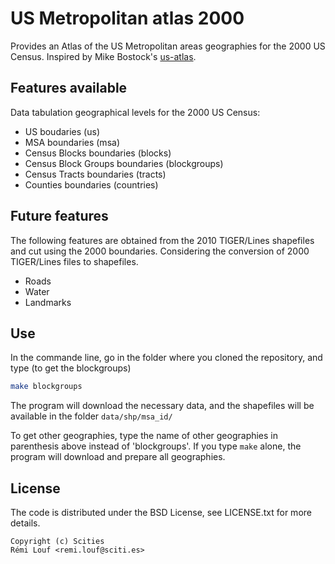 # US Metropolitan atlas 2000

Provides an Atlas of the US Metropolitan areas geographies for the 2000 US
Census. Inspired by Mike Bostock's [us-atlas](https://github.com/mbostock/us-atlas).

## Features available

Data tabulation geographical levels for the 2000 US Census:

* US boudaries (us)
* MSA boundaries (msa)
* Census Blocks boundaries (blocks)
* Census Block Groups boundaries (blockgroups)
* Census Tracts boundaries (tracts)
* Counties boundaries (countries)

## Future features

The following features are obtained from the 2010 TIGER/Lines shapefiles and cut
using the 2000 boundaries. Considering the conversion of 2000 TIGER/Lines files
to shapefiles.

* Roads
* Water
* Landmarks

## Use

In the commande line, go in the folder where you cloned the repository, and type
(to get the blockgroups)

```bash
make blockgroups
```

The program will download the necessary data, and the shapefiles will be
available in the folder `data/shp/msa_id/`

To get other geographies, type the name of other geographies in parenthesis
above instead of 'blockgroups'. If you type `make` alone, the program will
download and prepare all geographies.

## License

The code is distributed under the BSD License, see LICENSE.txt for more details.

```
Copyright (c) Scities
Rémi Louf <remi.louf@sciti.es>
```

